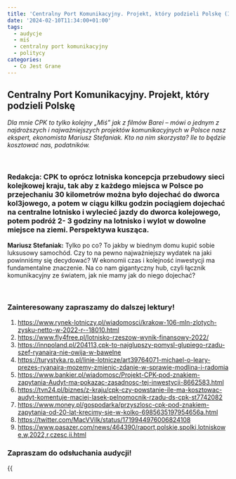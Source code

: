 ```yaml
---
title: 'Centralny Port Komunikacyjny. Projekt, który podzieli Polskę (Inne Radio, 10 lut 2024)'
date: '2024-02-10T11:34:00+01:00'
tags:
  - audycje
  - miś
  - centralny port komunikacyjny
  - politycy
categories:
  - Co Jest Grane
---
```

## Centralny Port Komunikacyjny. Projekt, który podzieli Polskę

*Dla mnie CPK to  tylko kolejny „Miś” jak z filmów Barei – mówi o jednym z najdroższych i najważniejszych projektów komunikacyjnych w Polsce nasz ekspert, ekonomista Mariusz Stefaniak.  Kto na nim skorzysta? Ile to będzie kosztować nas, podatników.*

<br>
 
### Redakcja:  CPK to oprócz lotniska koncepcja przebudowy sieci kolejkowej kraju, tak aby z każdego miejsca w Polsce po przejechaniu 30 kilometrów można było dojechać do dworca kol3jowego, a potem w ciągu kilku godzin pociągiem dojechać na centralne lotnisko i wylecieć  jazdy do dworca kolejowego, potem podróż 2- 3 godziny na lotnisko i wylot w dowolne miejsce na ziemi. Perspektywa kusząca.

**Mariusz Stefaniak:**  Tylko po co? To jakby w biednym domu kupić sobie luksusowy samochód. Czy to na pewno najważniejszy wydatek na jaki powinniśmy się decydować? W ekonomii czas i kolejność inwestycji ma fundamentalne znaczenie. Na co nam gigantyczny hub, czyli łącznik komunikacyjny ze światem, jak nie mamy jak do niego dojechać?
 
<br>
 
### Zainteresowany zapraszamy do dalszej lektury!

1. https://www.rynek-lotniczy.pl/wiadomosci/krakow-106-mln-zlotych-zysku-netto-w-2022-r--18010.html
2. https://www.fly4free.pl/lotnisko-rzeszow-wynik-finansowy-2022/
3. https://innpoland.pl/204113,cpk-to-najglupszy-pomysl-glupiego-rzadu-szef-ryanaira-nie-owija-w-bawelne
4. https://turystyka.rp.pl/linie-lotnicze/art39764071-michael-o-leary-prezes-ryanaira-mozemy-zmienic-zdanie-w-sprawie-modlina-i-radomia
5. https://www.bankier.pl/wiadomosc/Projekt-CPK-pod-znakiem-zapytania-Audyt-ma-pokazac-zasadnosc-tej-inwestycji-8662583.html
6. https://tvn24.pl/biznes/z-kraju/cpk-czy-powstanie-ile-ma-kosztowac-audyt-komentuje-maciej-lasek-pelnomocnik-rzadu-ds-cpk-st7742082
7. https://www.money.pl/gospodarka/przyszlosc-cpk-pod-znakiem-zapytania-od-20-lat-krecimy-sie-w-kolko-6985635197954656a.html
8. https://twitter.com/MacVVilk/status/1719944976006824108
9. https://www.pasazer.com/news/464390/raport,polskie,spolki,lotniskowe,w,2022,r,czesc,ii.html



### Zapraszam do odsłuchania audycji!

{{<audio src="audio/CJG_53_2024_02_10.mp3" caption="Zapis audycji CJG, publikowanej na łamach Innego Radia Głuchołazy w dniu 10 lutego 2024">}}

